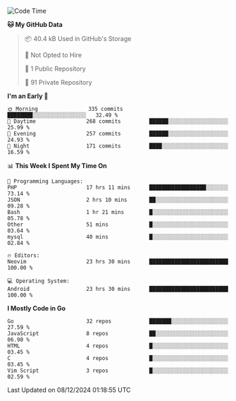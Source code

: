 
<!--START_SECTION:waka-->
![Code Time](http://img.shields.io/badge/Code%20Time-5%2C505%20hrs%2011%20mins-blue)

**🐱 My GitHub Data** 

> 📦 40.4 kB Used in GitHub's Storage 
 > 
> 🚫 Not Opted to Hire
 > 
> 📜 1 Public Repository 
 > 
> 🔑 91 Private Repository 
 > 
**I'm an Early 🐤** 

```text
🌞 Morning                335 commits         ████████░░░░░░░░░░░░░░░░░   32.49 % 
🌆 Daytime                268 commits         ██████░░░░░░░░░░░░░░░░░░░   25.99 % 
🌃 Evening                257 commits         ██████░░░░░░░░░░░░░░░░░░░   24.93 % 
🌙 Night                  171 commits         ████░░░░░░░░░░░░░░░░░░░░░   16.59 % 
```


📊 **This Week I Spent My Time On** 

```text
💬 Programming Languages: 
PHP                      17 hrs 11 mins      ██████████████████░░░░░░░   73.14 % 
JSON                     2 hrs 10 mins       ██░░░░░░░░░░░░░░░░░░░░░░░   09.28 % 
Bash                     1 hr 21 mins        █░░░░░░░░░░░░░░░░░░░░░░░░   05.78 % 
Other                    51 mins             █░░░░░░░░░░░░░░░░░░░░░░░░   03.64 % 
mysql                    40 mins             █░░░░░░░░░░░░░░░░░░░░░░░░   02.84 % 

🔥 Editors: 
Neovim                   23 hrs 30 mins      █████████████████████████   100.00 % 

💻 Operating System: 
Android                  23 hrs 30 mins      █████████████████████████   100.00 % 
```

**I Mostly Code in Go** 

```text
Go                       32 repos            ███████░░░░░░░░░░░░░░░░░░   27.59 % 
JavaScript               8 repos             ██░░░░░░░░░░░░░░░░░░░░░░░   06.90 % 
HTML                     4 repos             █░░░░░░░░░░░░░░░░░░░░░░░░   03.45 % 
C                        4 repos             █░░░░░░░░░░░░░░░░░░░░░░░░   03.45 % 
Vim Script               3 repos             █░░░░░░░░░░░░░░░░░░░░░░░░   02.59 % 
```




 Last Updated on 08/12/2024 01:18:55 UTC
<!--END_SECTION:waka-->
